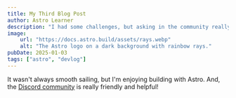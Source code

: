 ```yaml
---
title: My Third Blog Post
author: Astro Learner
description: "I had some challenges, but asking in the community really helped!"
image:
    url: "https://docs.astro.build/assets/rays.webp"
    alt: "The Astro logo on a dark background with rainbow rays."
pubDate: 2025-01-03
tags: ["astro", "devlog"]
---
```

It wasn't always smooth sailing, but I'm enjoying building with Astro. And, the [Discord community](https://astro.build/chat) is really friendly and helpful!
